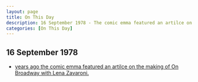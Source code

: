 ```yaml
---
layout: page
title: On This Day
description: 16 September 1978 - The comic emma featured an artilce on the making of On Broadway with Lena Zavaroni.
categories: [On This Day]
---
```


## 16 September 1978
* [<span id="age1"></span> years ago the comic emma featured an artilce on the making of On Broadway with Lena Zavaroni.](/comics/emma/1978/09/16/emma.html)

<!-- Script for calculating number of years ago -->
<script>
var dob = '19780916';
var year = Number(dob.substr(0, 4));
var month = Number(dob.substr(4, 2)) - 1;
var day = Number(dob.substr(6, 2));
var today = new Date();
var age1 = today.getFullYear() - year;
if (today.getMonth() < month || (today.getMonth() == month && today.getDate() < day)) {
age1--;
}
document.getElementById("age1").innerHTML=age1;
</script>

